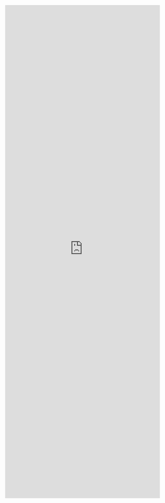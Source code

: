 <iframe 
    title='Icon Examples'
    src='https://fabricweb.z5.web.core.windows.net/pr-deploy-site/refs/heads/master/fabric-website-resources/dist/index.html#/examples/icon?docsExample=true'
    frameborder='no'
    height='1600'
    style='width: 100%;'
>